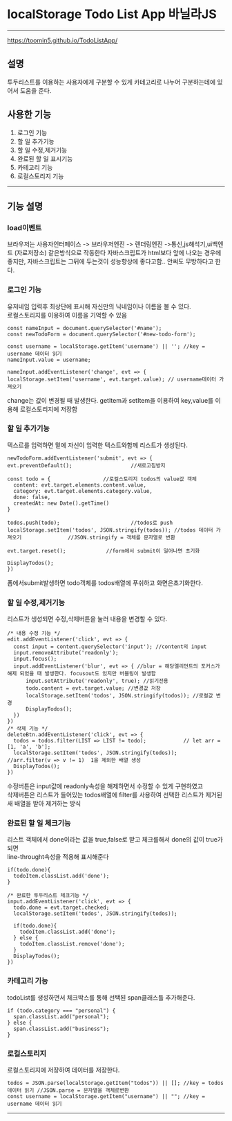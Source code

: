 # localStorage Todo List App 바닐라JS

----

https://toomin5.github.io/TodoListApp/

## 설명<br>

투두리스트를 이용하는 사용자에게 구분할 수 있게 카테고리로 나누어 구분하는데에 있어서 도움을 준다.<br>

## 사용한 기능<br>

1. 로그인 기능
2. 할 일 추가기능
3. 할 일 수정,제거기능
4. 완료된 할 일 표시기능
5. 카테고리 기능
6. 로컬스토리지 기능

---

## 기능 설명<br>

### load이벤트<br>

브라우저는 사용자인터페이스 -> 브라우저엔진 -> 렌더링엔진 ->통신,js해석기,ui백엔드 (자료저장소) 같은방식으로 작동한다
자바스크립트가 html보다 앞에 나오는 경우에 좋지만, 자바스크립트는 그뒤에 두는것이 성능향상에 좋다고함..
안써도 무방하다고 한다.

### 로그인 기능

유저네임 입력후 최상단에 표시해 자신만의 닉네임이나 이름을 볼 수 있다.<br>
로컬스토리지를 이용하여 이름을 기억할 수 있음<br>

    const nameInput = document.querySelector('#name');
    const newTodoForm = document.querySelector('#new-todo-form');

    const username = localStorage.getItem('username') || ''; //key = username 데이터 읽기
    nameInput.value = username;

    nameInput.addEventListener('change', evt => {
    localStorage.setItem('username', evt.target.value); // username데이터 가져오기

change는 값이 변경될 때 발생한다.
getItem과 setItem을 이용하여 key,value를 이용해 로컬스토리지에 저장함<br>

### 할 일 추가기능

텍스르를 입력하면 밑에 자신이 입력한 텍스트와함께 리스트가 생성된다.<br>

    newTodoForm.addEventListener('submit', evt => {
    evt.preventDefault();                   //새로고침방지

    const todo = {                 //로컬스토리지 todos의 value값 객체
      content: evt.target.elements.content.value,
      category: evt.target.elements.category.value,
      done: false,
      createdAt: new Date().getTime()
    }

    todos.push(todo);                       //todos로 push
    localStorage.setItem('todos', JSON.stringify(todos)); //todos 데이터 가져오기               //JSON.stringify = 객체를 문자열로 변환

    evt.target.reset();             //form에서 submit이 일어나면 초기화

    DisplayTodos();
    })

폼에서submit발생하면 todo객체를 todos배열에 푸쉬하고 화면은초기화한다.<br>

### 할 일 수정,제거기능<br>

리스트가 생성되면 수정,삭제버튼을 눌러 내용을 변경할 수 있다.<br>

    /* 내용 수정 기능 */
    edit.addEventListener('click', evt => {
      const input = content.querySelector('input'); //content의 input
      input.removeAttribute('readonly');
      input.focus();
      input.addEventListener('blur', evt => { //blur = 해당엘리먼트의 포커스가 해제 되었을 때 발생한다. focusout도 있지만 버블링이 발생함
          input.setAttribute('readonly', true); //읽기전용
          todo.content = evt.target.value; //변경값 저장
          localStorage.setItem('todos', JSON.stringify(todos)); //로컬값 변경
          DisplayTodos();
      })
    })
    /* 삭제 기능 */
    deleteBtn.addEventListener('click', evt => {
      todos = todos.filter(LIST => LIST != todo);            // let arr = [1, 'a', 'b'];
      localStorage.setItem('todos', JSON.stringify(todos));  //arr.filter(v => v != 1)  1을 제외한 배열 생성
      DisplayTodos();
    })

수정버튼은 input값에 readonly속성을 해제하면서 수정할 수 있게 구현하였고<br>
삭제버튼은 리스트가 들어있는 todos배열에 filter를 사용하여 선택한 리스트가 제거된 새 배열을 받아 제거하는 방식<br>

### 완료된 할 일 체크기능<br>

리스트 객체에서 done이라는 값을 true,false로 받고 체크를해서 done의 값이 true가 되면<br>
line-throught속성을 적용해 표시해준다<br>

    if(todo.done){
      todoItem.classList.add('done');
    }

    /* 완료한 투두리스트 체크기능 */
    input.addEventListener('click', evt => {
      todo.done = evt.target.checked;
      localStorage.setItem('todos', JSON.stringify(todos));

      if(todo.done){
        todoItem.classList.add('done');
      } else {
        todoItem.classList.remove('done');
      }
      DisplayTodos();
    })

### 카테고리 기능<br>

todoList를 생성하면서 체크박스를 통해 선택된 span클래스틀 추가해준다.

    if (todo.category === "personal") {
      span.classList.add("personal");
    } else {
      span.classList.add("business");
    }

### 로컬스토리지<br>

로컬스토리지에 저장하여 데이터를 저장한다.

    todos = JSON.parse(localStorage.getItem("todos")) || []; //key = todos 데이터 읽기 //JSON.parse = 문자열을 객체로변환
    const username = localStorage.getItem("username") || ""; //key = username 데이터 읽기
    
-----

